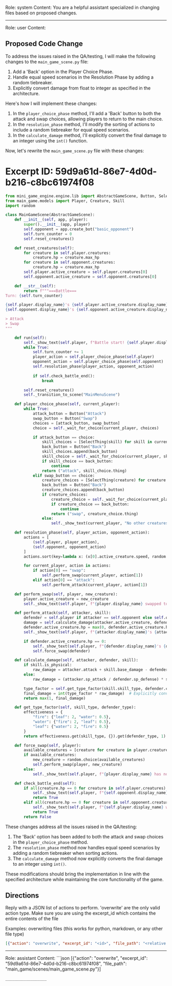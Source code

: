 Role: system
Content: You are a helpful assistant specialized in changing files based on proposed changes.
__________________
Role: user
Content: 
## Proposed Code Change
To address the issues raised in the QA/testing, I will make the following changes to the `main_game_scene.py` file:

1. Add a 'Back' option in the Player Choice Phase.
2. Handle equal speed scenarios in the Resolution Phase by adding a random tiebreaker.
3. Explicitly convert damage from float to integer as specified in the architecture.

Here's how I will implement these changes:

1. In the `player_choice_phase` method, I'll add a 'Back' button to both the attack and swap choices, allowing players to return to the main choice.
2. In the `resolution_phase` method, I'll modify the sorting of actions to include a random tiebreaker for equal speed scenarios.
3. In the `calculate_damage` method, I'll explicitly convert the final damage to an integer using the `int()` function.

Now, let's rewrite the `main_game_scene.py` file with these changes:

# Excerpt ID: 59d9a61d-86e7-4d0d-b216-c8bc61974f08
```python main_game/scenes/main_game_scene.py
from mini_game_engine.engine.lib import AbstractGameScene, Button, SelectThing
from main_game.models import Player, Creature, Skill
import random

class MainGameScene(AbstractGameScene):
    def __init__(self, app, player):
        super().__init__(app, player)
        self.opponent = app.create_bot("basic_opponent")
        self.turn_counter = 0
        self.reset_creatures()

    def reset_creatures(self):
        for creature in self.player.creatures:
            creature.hp = creature.max_hp
        for creature in self.opponent.creatures:
            creature.hp = creature.max_hp
        self.player.active_creature = self.player.creatures[0]
        self.opponent.active_creature = self.opponent.creatures[0]

    def __str__(self):
        return f"""===Battle===
Turn: {self.turn_counter}

{self.player.display_name}'s {self.player.active_creature.display_name}: HP {self.player.active_creature.hp}/{self.player.active_creature.max_hp}
{self.opponent.display_name}'s {self.opponent.active_creature.display_name}: HP {self.opponent.active_creature.hp}/{self.opponent.active_creature.max_hp}

> Attack
> Swap
"""

    def run(self):
        self._show_text(self.player, f"Battle start! {self.player.display_name} vs {self.opponent.display_name}")
        while True:
            self.turn_counter += 1
            player_action = self.player_choice_phase(self.player)
            opponent_action = self.player_choice_phase(self.opponent)
            self.resolution_phase(player_action, opponent_action)
            
            if self.check_battle_end():
                break

        self.reset_creatures()
        self._transition_to_scene("MainMenuScene")

    def player_choice_phase(self, current_player):
        while True:
            attack_button = Button("Attack")
            swap_button = Button("Swap")
            choices = [attack_button, swap_button]
            choice = self._wait_for_choice(current_player, choices)

            if attack_button == choice:
                skill_choices = [SelectThing(skill) for skill in current_player.active_creature.skills]
                back_button = Button("Back")
                skill_choices.append(back_button)
                skill_choice = self._wait_for_choice(current_player, skill_choices)
                if skill_choice == back_button:
                    continue
                return ("attack", skill_choice.thing)
            elif swap_button == choice:
                creature_choices = [SelectThing(creature) for creature in current_player.creatures if creature.hp > 0 and creature != current_player.active_creature]
                back_button = Button("Back")
                creature_choices.append(back_button)
                if creature_choices:
                    creature_choice = self._wait_for_choice(current_player, creature_choices)
                    if creature_choice == back_button:
                        continue
                    return ("swap", creature_choice.thing)
                else:
                    self._show_text(current_player, "No other creatures available to swap!")

    def resolution_phase(self, player_action, opponent_action):
        actions = [
            (self.player, player_action),
            (self.opponent, opponent_action)
        ]
        actions.sort(key=lambda x: (x[0].active_creature.speed, random.random()), reverse=True)

        for current_player, action in actions:
            if action[0] == "swap":
                self.perform_swap(current_player, action[1])
            elif action[0] == "attack":
                self.perform_attack(current_player, action[1])

    def perform_swap(self, player, new_creature):
        player.active_creature = new_creature
        self._show_text(self.player, f"{player.display_name} swapped to {new_creature.display_name}!")

    def perform_attack(self, attacker, skill):
        defender = self.player if attacker == self.opponent else self.opponent
        damage = self.calculate_damage(attacker.active_creature, defender.active_creature, skill)
        defender.active_creature.hp = max(0, defender.active_creature.hp - damage)
        self._show_text(self.player, f"{attacker.display_name}'s {attacker.active_creature.display_name} used {skill.display_name} and dealt {damage} damage to {defender.display_name}'s {defender.active_creature.display_name}!")

        if defender.active_creature.hp == 0:
            self._show_text(self.player, f"{defender.display_name}'s {defender.active_creature.display_name} fainted!")
            self.force_swap(defender)

    def calculate_damage(self, attacker, defender, skill):
        if skill.is_physical:
            raw_damage = attacker.attack + skill.base_damage - defender.defense
        else:
            raw_damage = (attacker.sp_attack / defender.sp_defense) * skill.base_damage

        type_factor = self.get_type_factor(skill.skill_type, defender.creature_type)
        final_damage = int(type_factor * raw_damage)  # Explicitly convert to integer
        return max(1, final_damage)

    def get_type_factor(self, skill_type, defender_type):
        effectiveness = {
            "fire": {"leaf": 2, "water": 0.5},
            "water": {"fire": 2, "leaf": 0.5},
            "leaf": {"water": 2, "fire": 0.5}
        }
        return effectiveness.get(skill_type, {}).get(defender_type, 1)

    def force_swap(self, player):
        available_creatures = [creature for creature in player.creatures if creature.hp > 0]
        if available_creatures:
            new_creature = random.choice(available_creatures)
            self.perform_swap(player, new_creature)
        else:
            self._show_text(self.player, f"{player.display_name} has no more creatures left!")

    def check_battle_end(self):
        if all(creature.hp == 0 for creature in self.player.creatures):
            self._show_text(self.player, f"{self.opponent.display_name} wins the battle!")
            return True
        elif all(creature.hp == 0 for creature in self.opponent.creatures):
            self._show_text(self.player, f"{self.player.display_name} wins the battle!")
            return True
        return False
```

These changes address all the issues raised in the QA/testing:

1. The 'Back' option has been added to both the attack and swap choices in the `player_choice_phase` method.
2. The `resolution_phase` method now handles equal speed scenarios by adding a random tiebreaker when sorting actions.
3. The `calculate_damage` method now explicitly converts the final damage to an integer using `int()`.

These modifications should bring the implementation in line with the specified architecture while maintaining the core functionality of the game.

## Directions
Reply with a JSON list of actions to perform. 'overwrite' are the only valid action type. 
Make sure you are using the excerpt_id which contains the entire contents of the file

Examples:
overwriting files (this works for python, markdown, or any other file type)
```json output_example1
[{"action": "overwrite", "excerpt_id": "<id>", "file_path": "<relative file path>"}]
```

__________________
Role: assistant
Content: ```json
[{"action": "overwrite", "excerpt_id": "59d9a61d-86e7-4d0d-b216-c8bc61974f08", "file_path": "main_game/scenes/main_game_scene.py"}]
```
__________________
